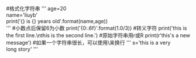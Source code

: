 
#格式化字符串
'''
age=20                                          
name='liuyb'                                       
print('{} is {} years old'.format(name,age))  
'''
 #小数点后保留6为小数
print('{0:.6f}'.format(1.0/3))
#转义字符
print('this is the first line.\nthis is the second line.') 
#原始字符串用r或R
print(r'this's a new message')
#如果一个字符串很长，可以使用\来换行
'''
s='this is a very \
long story'
'''
